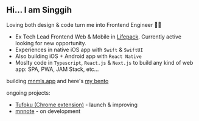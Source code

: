 ## Hi... I am Singgih 

Loving both design & code turn me into Frontend Engineer 👨‍💻
- Ex Tech Lead Frontend Web & Mobile in [Lifepack](lifepack.id). Currently active looking for new opportunity.
- Experiences in native iOS app with `Swift` & `SwiftUI`
- Also building iOS + Android app with `React Native`
- Moslty code in `Typescript`, `React.js` & `Next.js` to build any kind of web app: SPA, PWA, JAM Stack, etc...

building [mnmls.app](https://mnmls.app) and here's [my bento](https://bento.me/singgih)

ongoing projects:
 - [Tufoku (Chrome extension)](https://chromewebstore.google.com/detail/tufoku/odfdbefdkffmkegolloiifcifclofeim) - launch & improving
 - [mnnote](https://github.com/brosing/mnote) - on development
